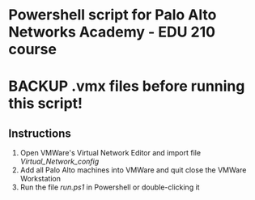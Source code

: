 # Powershell script for Palo Alto Networks Academy - EDU 210 course

# BACKUP .vmx files before running this script!

## Instructions

1. Open VMWare's Virtual Network Editor and import file *Virtual_Network_config*
2. Add all Palo Alto machines into VMWare and quit close the VMWare Workstation
3. Run the file *run.ps1* in Powershell or double-clicking it
